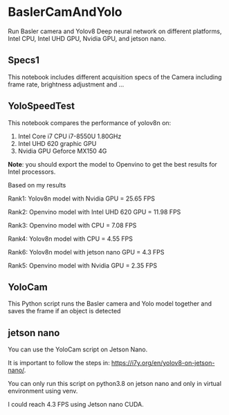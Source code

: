 # BaslerCamAndYolo
Run Basler camera and Yolov8 Deep neural network on different platforms, Intel CPU, Intel UHD GPU, Nvidia GPU, and jetson nano.
## Specs1
This notebook includes different acquisition specs of the Camera including frame rate, brightness adjustment and ...
## YoloSpeedTest
This notebook compares the performance of yolov8n on:
1. Intel Core i7 CPU  i7-8550U 1.80GHz
2. Intel UHD 620 graphic GPU
3. Nvidia GPU Geforce MX150 4G

**Note**: you should export the model to Openvino to get the best results for Intel processors.

Based on my results

  Rank1: Yolov8n model with Nvidia GPU =  25.65 FPS

  Rank2: Openvino model with Intel UHD 620 GPU =  11.98 FPS

  Rank3: Openvino model with CPU =  7.08 FPS
  
  Rank4: Yolov8n model with CPU =  4.55 FPS

  Rank6: Yolov8n model with jetson nano GPU = 4.3 FPS
  
  Rank5: Openvino model with Nvidia GPU =  2.35 FPS


## YoloCam
  This Python script runs the Basler camera and Yolo model together and saves the frame if an object is detected

## jetson nano
You can use the YoloCam script on Jetson Nano. 

It is important to follow the steps in: https://i7y.org/en/yolov8-on-jetson-nano/.

You can only run this script on python3.8 on jetson nano and only in virtual environment using venv.

I could reach 4.3 FPS using Jetson nano CUDA.

